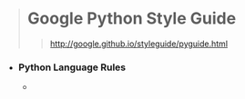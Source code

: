 > # Google Python Style Guide
>
> > http://google.github.io/styleguide/pyguide.html



* ### Python Language Rules

  * 


